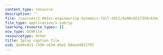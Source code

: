 ```yaml
---
content_type: resource
description: ''
file: /courses/2-003sc-engineering-dynamics-fall-2011/da90c0217350c634d5e2b8ea44821797_cecD1w3-SD0.srt
file_type: application/x-subrip
learning_resource_types: []
ocw_type: OCWFile
resourcetype: Other
title: 3play caption file
uid: da90c021-7350-c634-d5e2-b8ea44821797
---
```

